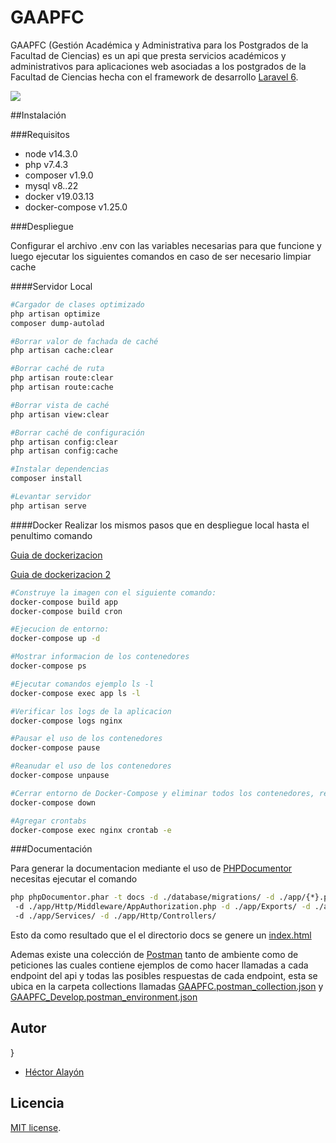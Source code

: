 # GAAPFC 
GAAPFC (Gestión Académica y Administrativa para los Postgrados de la Facultad de Ciencias) es un api que presta 
servicios académicos y administrativos para aplicaciones web asociadas a los postgrados de la Facultad de Ciencias hecha
 con el framework de desarrollo [Laravel 6](https://laravel.com/docs/6.x).

<img src="https://laravel.com/assets/img/components/logo-laravel.svg">

##Instalación 

###Requisitos
- node v14.3.0
- php v7.4.3
- composer v1.9.0
- mysql v8..22
- docker v19.03.13
- docker-compose v1.25.0

###Despliegue

Configurar el archivo .env con las variables necesarias para que funcione y luego ejecutar los siguientes comandos en 
caso de ser necesario limpiar cache

####Servidor Local
```bash
#Cargador de clases optimizado
php artisan optimize
composer dump-autolad

#Borrar valor de fachada de caché
php artisan cache:clear

#Borrar caché de ruta
php artisan route:clear
php artisan route:cache

#Borrar vista de caché
php artisan view:clear

#Borrar caché de configuración
php artisan config:clear
php artisan config:cache

#Instalar dependencias
composer install

#Levantar servidor
php artisan serve

```

####Docker 
Realizar los mismos pasos que en despliegue local hasta el penultimo comando

[Guia de dockerizacion](https://www.digitalocean.com/community/tutorials/how-to-install-and-set-up-laravel-with-docker-compose-on-ubuntu-20-04)

[Guia de dockerizacion 2](https://www.digitalocean.com/community/tutorials/how-to-set-up-laravel-nginx-and-mysql-with-docker-compose)
```bash
#Construye la imagen con el siguiente comando:
docker-compose build app
docker-compose build cron

#Ejecucion de entorno:
docker-compose up -d

#Mostrar informacion de los contenedores
docker-compose ps

#Ejecutar comandos ejemplo ls -l
docker-compose exec app ls -l

#Verificar los logs de la aplicacion
docker-compose logs nginx

#Pausar el uso de los contenedores
docker-compose pause

#Reanudar el uso de los contenedores
docker-compose unpause

#Cerrar entorno de Docker-Compose y eliminar todos los contenedores, redes y volúmenes
docker-compose down

#Agregar crontabs
docker-compose exec nginx crontab -e

```

###Documentación

Para generar la documentacion mediante el uso de [PHPDocumentor](https://www.phpdoc.org/) necesitas ejecutar el comando 
```bash
php phpDocumentor.phar -t docs -d ./database/migrations/ -d ./app/{*}.php -d ./app/Http/Middleware/RoleAuthorization.php
 -d ./app/Http/Middleware/AppAuthorization.php -d ./app/Exports/ -d ./app/Notifications/ -d ./app/Console/ 
 -d ./app/Services/ -d ./app/Http/Controllers/

```
Esto da como resultado que el el directorio docs se genere un [index.html](./docs/index.html)

Ademas existe una colección de [Postman](https://www.postman.com/) tanto de ambiente como de peticiones las cuales 
contiene ejemplos de como hacer llamadas a cada endpoint del api y todas las posibles respuestas de cada endpoint, esta 
se ubica en la carpeta collections llamadas 
[GAAPFC.postman_collection.json](./collections/GAAPFC.postman_collection.json) y 
[GAAPFC_Develop.postman_environment.json](./collections/GAAPFC_Develop.postman_environment.json)

## Autor
}

- [Héctor Alayón](mailto:hector.alayon@ciens.ucv.ve)

## Licencia

 [MIT license](https://opensource.org/licenses/MIT).
